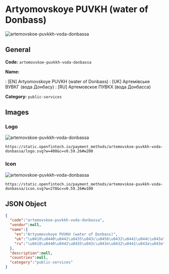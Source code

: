 
# Artyomovskoye PUVKH (water of Donbass) 
![artemovskoe-puvkkh-voda-donbassa](https://static.openfintech.io/payment_methods/artemovskoe-puvkkh-voda-donbassa/logo.svg?w=400&c=v0.59.26#w200)  

## General 
**Code:** `artemovskoe-puvkkh-voda-donbassa` 
 
**Name:** 
 
:	[EN] Artyomovskoye PUVKH (water of Donbass) 
:	[UK] Артемівське ВУВКГ (вода Донбасу) 
:	[RU] Артемовское ПУВКХ (вода Донбасса) 
 
**Category:** `public-services` 
 

## Images 

### Logo 
![artemovskoe-puvkkh-voda-donbassa](https://static.openfintech.io/payment_methods/artemovskoe-puvkkh-voda-donbassa/logo.svg?w=400&c=v0.59.26#w200)  

```
https://static.openfintech.io/payment_methods/artemovskoe-puvkkh-voda-donbassa/logo.svg?w=400&c=v0.59.26#w200
```  

### Icon 
![artemovskoe-puvkkh-voda-donbassa](https://static.openfintech.io/payment_methods/artemovskoe-puvkkh-voda-donbassa/icon.svg?w=278&c=v0.59.26#w100)  

```
https://static.openfintech.io/payment_methods/artemovskoe-puvkkh-voda-donbassa/icon.svg?w=278&c=v0.59.26#w100
```  

## JSON Object 

```json
{
  "code":"artemovskoe-puvkkh-voda-donbassa",
  "vendor":null,
  "name":{
    "en":"Artyomovskoye PUVKH (water of Donbass)",
    "uk":"\u0410\u0440\u0442\u0435\u043c\u0456\u0432\u0441\u044c\u043a\u0435 \u0412\u0423\u0412\u041a\u0413 (\u0432\u043e\u0434\u0430 \u0414\u043e\u043d\u0431\u0430\u0441\u0443)",
    "ru":"\u0410\u0440\u0442\u0435\u043c\u043e\u0432\u0441\u043a\u043e\u0435 \u041f\u0423\u0412\u041a\u0425 (\u0432\u043e\u0434\u0430 \u0414\u043e\u043d\u0431\u0430\u0441\u0441\u0430)"
  },
  "description":null,
  "countries":null,
  "category":"public-services"
}
```  

